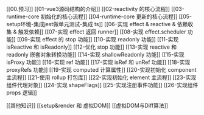 [[00.预习]]
[[01-vue3源码结构的介绍]]
[[02-reactivity 的核心流程]]
[[03-runtime-core 初始化的核心流程]]
[[04-runtime-core 更新的核心流程]]
[[05-setup环境-集成jest做单元测试-集成 ts]]
[[06-实现 effect & reactive & 依赖收集 & 触发依赖]]
[[07-实现 effect 返回 runner]]
[[08-实现 effect.scheduler 功能]]
[[09-实现 effect 的 stop 功能]]
[[10-实现 readonly 功能]]
[[11-实现 isReactive 和 isReadonly]]
[[12-优化 stop 功能]]
[[13-实现 reactive 和 readonly 嵌套对象转换功能]]
[[14-实现 shallowReadonly 功能]]
[[15-实现 isProxy 功能]]
[[16-实现 ref 功能]]
[[17-实现 isRef 和 unRef 功能]]
[[18-实现 proxyRefs 功能]]
[[19-实现 computed 计算属性]]
[[20-实现初始化 component 主流程]]
[[21-使用 rollup 打包库]]
[[22-实现初始化 element 主流程]]
[[23-实现组件代理对象]]
[[24-实现 shapeFlags]]
[[25-实现注册事件功能]]
[[26-实现组件 props 逻辑]]

[[其他知识]]
[[setup&render 和 虚拟DOM]]
[[虚拟DOM与Diff算法]]